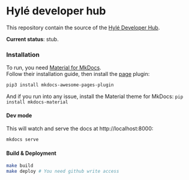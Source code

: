 # Hylé developer hub

This repository contain the source of the [Hylé Developer Hub](https://docs.hyle.eu/).

**Current status**: stub.

### Installation
To run, you need [Material for MkDocs](https://squidfunk.github.io/mkdocs-material/).  
Follow their installation guide, then install the [page](https://github.com/lukasgeiter/mkdocs-awesome-pages-plugin) plugin:
```sh
pip3 install mkdocs-awesome-pages-plugin
```

And if you run into any issue, install the Material theme for MkDocs:
```pip install mkdocs-material```

#### Dev mode
This will watch and serve the docs at http://localhost:8000:
```sh
mkdocs serve
```

#### Build & Deployment
```sh
make build
make deploy # You need github write access
```
